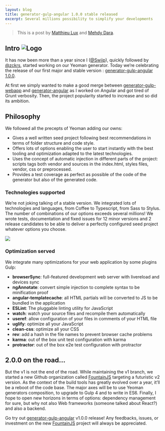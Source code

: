 ```yaml
---
layout: blog
title: generator-gulp-angular 1.0.0 stable released
excerpt: Several millions possibility to simplify your developments
---
```


> This is a post by [Matthieu Lux](https://github.com/Swiip) and [Mehdy Dara](https://github.com/zckrs).

## Intro ![Logo](/assets/img/blog/generator-gulp-angular-logo.png)


It has now been more than a year since I ([@Swiip](https://twitter.com/Swiip)), quickly followed by [@zckrs](https://twitter.com/Zckrs), started working on our Yeoman generator. Today we’re celebrating the release of our first major and stable version : [generator-gulp-angular 1.0.0](https://www.npmjs.com/package/generator-gulp-angular).

At first we simply wanted to make a good merge between [generator-gulp-webapp](https://github.com/yeoman/generator-gulp-webapp) and [generator-angular](https://github.com/yeoman/generator-angular) as I worked on Angular and got tired of Grunt verbosity. Then, the project popularity started to increase and so did its ambition.

## Philosophy

We followed all the precepts of Yeoman adding our owns:
* Gives a well written seed project following best recommendations in terms of folder structure and code style.
* Offers lots of options enabling the user to start instantly with the best tooling and optimization adapted to the latest technologies.
* Uses the concept of automatic injection in different parts of the project: scripts tags both vendor and sources in the index.html, styles files, vendor, css or preprocessed.
* Provides a test coverage as perfect as possible of the code of the generator but also of the generated code.

### Technologies supported

We’re not joking talking of a stable version. We integrated lots of technologies and languages, from Coffee to Typescript, from Sass to Stylus. The number of combinations of our options exceeds several millions! We wrote tests, documentation and fixed issues for 12 minor versions and 2 release candidates to be able to deliver a perfectly configured seed project whatever options you choose.

![](/assets/img/blog/technologies-gga.png)

### Optimization served

We integrate many optimizations for your web application by some plugins Gulp:
* **browserSync**: full-featured development web server with livereload and devices sync
* **ngAnnotate**: convert simple injection to complete syntax to be minification proof
* **angular-templatecache**: all HTML partials will be converted to JS to be bundled in the application
* **ESLint**: The pluggable linting utility for JavaScript
* **watch**: watch your source files and recompile them automatically
* **useref**: allow configuration of your files in comments of your HTML file
* **uglify**: optimize all your JavaScript
* **clean-css**: optimize all your CSS
* **rev**: add a hash in the file names to prevent browser cache problems
* **karma**: out of the box unit test configuration with karma
* **protractor**: out of the box e2e test configuration with protractor

## 2.0.0 on the road...

But the v1 is not the end of the road. While maintaining the v1 branch, we started a new Github organization called  [FountainJS](https://github.com/FountainJS) targeting a futuristic v2 version. As the context of the build tools has greatly evolved over a year, it’ll be a reboot of the code base.
The major axes will be to use Yeoman generators composition, to upgrade to Gulp 4 and to write in ES6. Finally, I hope to open new horizons in terms of options: dependency management for sure, but why not also Web frameworks (someone talked about React?) and also a backend.


Go try out [generator-gulp-angular](https://www.npmjs.com/package/generator-gulp-angular) v1.0.0 release! Any feedbacks, issues, or investment on the new  [FountainJS](https://github.com/FountainJS) project will always be appreciated.
